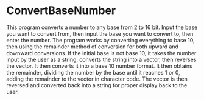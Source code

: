 ConvertBaseNumber
=============

This program converts a number to any base from 2 to 16 bit. Input the base you want to convert from, then input the base you want to convert to, then enter the number. The program works by converting everything to base 10, then using the remainder method of conversion for both upward and downward conversions. If the initial base is not base 10, it takes the number input by the user as a string, converts the string into a vector, then reverses the vector. It then converts it into a base 10 number format. It then obtains the remainder, dividing the number by the base until it reaches 1 or 0, adding the remainder to the vector in character code. The vector is then reversed and converted back into a string for proper display back to the user.
